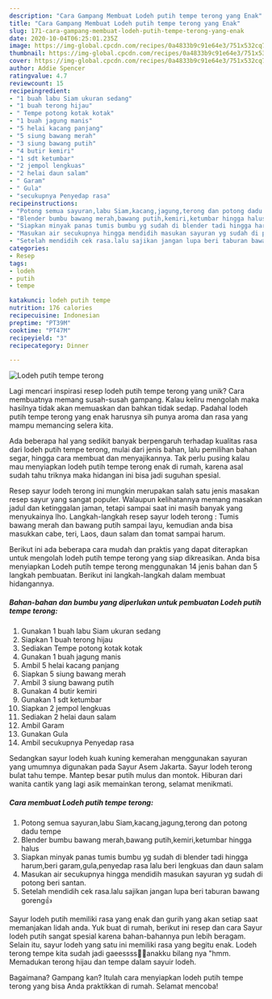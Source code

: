 ```yaml
---
description: "Cara Gampang Membuat Lodeh putih tempe terong yang Enak"
title: "Cara Gampang Membuat Lodeh putih tempe terong yang Enak"
slug: 171-cara-gampang-membuat-lodeh-putih-tempe-terong-yang-enak
date: 2020-10-04T06:25:01.235Z
image: https://img-global.cpcdn.com/recipes/0a4833b9c91e64e3/751x532cq70/lodeh-putih-tempe-terong-foto-resep-utama.jpg
thumbnail: https://img-global.cpcdn.com/recipes/0a4833b9c91e64e3/751x532cq70/lodeh-putih-tempe-terong-foto-resep-utama.jpg
cover: https://img-global.cpcdn.com/recipes/0a4833b9c91e64e3/751x532cq70/lodeh-putih-tempe-terong-foto-resep-utama.jpg
author: Addie Spencer
ratingvalue: 4.7
reviewcount: 15
recipeingredient:
- "1 buah labu Siam ukuran sedang"
- "1 buah terong hijau"
- " Tempe potong kotak kotak"
- "1 buah jagung manis"
- "5 helai kacang panjang"
- "5 siung bawang merah"
- "3 siung bawang putih"
- "4 butir kemiri"
- "1 sdt ketumbar"
- "2 jempol lengkuas"
- "2 helai daun salam"
- " Garam"
- " Gula"
- "secukupnya Penyedap rasa"
recipeinstructions:
- "Potong semua sayuran,labu Siam,kacang,jagung,terong dan potong dadu tempe"
- "Blender bumbu bawang merah,bawang putih,kemiri,ketumbar hingga halus"
- "Siapkan minyak panas tumis bumbu yg sudah di blender tadi hingga harum,beri garam,gula,penyedap rasa lalu beri lengkuas dan daun salam"
- "Masukan air secukupnya hingga mendidih masukan sayuran yg sudah di potong beri santan."
- "Setelah mendidih cek rasa.lalu sajikan jangan lupa beri taburan bawang goreng👍"
categories:
- Resep
tags:
- lodeh
- putih
- tempe

katakunci: lodeh putih tempe 
nutrition: 176 calories
recipecuisine: Indonesian
preptime: "PT39M"
cooktime: "PT47M"
recipeyield: "3"
recipecategory: Dinner

---
```



![Lodeh putih tempe terong](https://img-global.cpcdn.com/recipes/0a4833b9c91e64e3/751x532cq70/lodeh-putih-tempe-terong-foto-resep-utama.jpg)

Lagi mencari inspirasi resep lodeh putih tempe terong yang unik? Cara membuatnya memang susah-susah gampang. Kalau keliru mengolah maka hasilnya tidak akan memuaskan dan bahkan tidak sedap. Padahal lodeh putih tempe terong yang enak harusnya sih punya aroma dan rasa yang mampu memancing selera kita.

Ada beberapa hal yang sedikit banyak berpengaruh terhadap kualitas rasa dari lodeh putih tempe terong, mulai dari jenis bahan, lalu pemilihan bahan segar, hingga cara membuat dan menyajikannya. Tak perlu pusing kalau mau menyiapkan lodeh putih tempe terong enak di rumah, karena asal sudah tahu triknya maka hidangan ini bisa jadi suguhan spesial.

Resep sayur lodeh terong ini mungkin merupakan salah satu jenis masakan resep sayur yang sangat populer. Walaupun kelihatannya memang masakan jadul dan ketinggalan jaman, tetapi sampai saat ini masih banyak yang menyukainya lho. Langkah-langkah resep sayur lodeh terong : Tumis bawang merah dan bawang putih sampai layu, kemudian anda bisa masukkan cabe, teri, Laos, daun salam dan tomat sampai harum.


Berikut ini ada beberapa cara mudah dan praktis yang dapat diterapkan untuk mengolah lodeh putih tempe terong yang siap dikreasikan. Anda bisa menyiapkan Lodeh putih tempe terong menggunakan 14 jenis bahan dan 5 langkah pembuatan. Berikut ini langkah-langkah dalam membuat hidangannya.

<!--inarticleads1-->

##### Bahan-bahan dan bumbu yang diperlukan untuk pembuatan Lodeh putih tempe terong:

1. Gunakan 1 buah labu Siam ukuran sedang
1. Siapkan 1 buah terong hijau
1. Sediakan  Tempe potong kotak kotak
1. Gunakan 1 buah jagung manis
1. Ambil 5 helai kacang panjang
1. Siapkan 5 siung bawang merah
1. Ambil 3 siung bawang putih
1. Gunakan 4 butir kemiri
1. Gunakan 1 sdt ketumbar
1. Siapkan 2 jempol lengkuas
1. Sediakan 2 helai daun salam
1. Ambil  Garam
1. Gunakan  Gula
1. Ambil secukupnya Penyedap rasa


Sedangkan sayur lodeh kuah kuning kemerahan menggunakan sayuran yang umumnya digunakan pada Sayur Asem Jakarta. Sayur lodeh terong bulat tahu tempe. Mantep besar putih mulus dan montok. Hiburan dari wanita cantik yang lagi asik memainkan terong, selamat menikmati. 

<!--inarticleads2-->

##### Cara membuat Lodeh putih tempe terong:

1. Potong semua sayuran,labu Siam,kacang,jagung,terong dan potong dadu tempe
1. Blender bumbu bawang merah,bawang putih,kemiri,ketumbar hingga halus
1. Siapkan minyak panas tumis bumbu yg sudah di blender tadi hingga harum,beri garam,gula,penyedap rasa lalu beri lengkuas dan daun salam
1. Masukan air secukupnya hingga mendidih masukan sayuran yg sudah di potong beri santan.
1. Setelah mendidih cek rasa.lalu sajikan jangan lupa beri taburan bawang goreng👍


Sayur lodeh putih memiliki rasa yang enak dan gurih yang akan setiap saat memanjakan lidah anda. Yuk buat di rumah, berikut ini resep dan cara Sayur lodeh putih sangat spesial karena bahan-bahannya pun lebih beragam. Selain itu, sayur lodeh yang satu ini memiliki rasa yang begitu enak. Lodeh terong tempe kita sudah jadi gaeessss🙌🙌anakku bilang nya &#34;hmm. Memadukan terong hijau dan tempe dalam sayuir lodeh. 

Bagaimana? Gampang kan? Itulah cara menyiapkan lodeh putih tempe terong yang bisa Anda praktikkan di rumah. Selamat mencoba!
